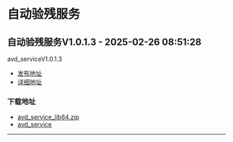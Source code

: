 # 自动验残服务
## 自动验残服务V1.0.1.3 - 2025-02-26 08:51:28
avd_serviceV1.0.1.3
*  [发布地址](https://github.com/jadehh/AutoValidDamage/releases/tag/avd_serviceV1.0.1.3)
*  [详细地址](https://github.com/jadehh/jadehh_file/releases/tag/avd_serviceV1.0.1.3)
### 下载地址
* [avd_service_lib64.zip](https://github.com/jadehh/jadehh_file/releases/download/avd_serviceV1.0.1.3/avd_service_lib64.zip)
* [avd_service](https://github.com/jadehh/jadehh_file/releases/download/avd_serviceV1.0.1.3/avd_service)
--------
